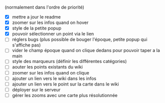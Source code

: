 (normalement dans l'ordre de priorité)

- [x] mettre a jour le readme
- [x] zoomer sur les infos quand on hover
- [x] style de la petite popup
- [x] pouvoir sélectionner un point via le lien
- [ ] réglers bugs (plus possible de bouger l'époque, petite popup qui s'affiche pas)
- [ ] vider le champ époque quand on clique dedans pour pouvoir taper a la main
- [ ] style des marqueurs (définir les différentes catégories)
- [ ] aouter les points existants du wiki
- [ ] zoomer sur les infos quand on clique
- [ ] ajouter un lien vers le wiki dans les infos
- [ ] ajouter un lien vers le point sur la carte dans le wiki
- [ ] déployer sur le serveur
- [ ] gérer les zooms avec une carte plus résolutionnée